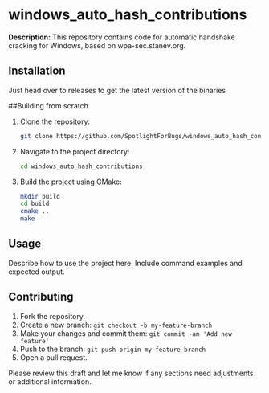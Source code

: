 # windows_auto_hash_contributions

**Description:**
This repository contains code for automatic handshake cracking for Windows, based on wpa-sec.stanev.org.

## Installation

Just head over to releases to get the latest version of the binaries

##Building from scratch 
1. Clone the repository:
   ```sh
   git clone https://github.com/SpotlightForBugs/windows_auto_hash_contributions.git
   ```
2. Navigate to the project directory:
   ```sh
   cd windows_auto_hash_contributions
   ```
3. Build the project using CMake:
   ```sh
   mkdir build
   cd build
   cmake ..
   make
   ```

## Usage

Describe how to use the project here. Include command examples and expected output.

## Contributing

1. Fork the repository.
2. Create a new branch: `git checkout -b my-feature-branch`
3. Make your changes and commit them: `git commit -am 'Add new feature'`
4. Push to the branch: `git push origin my-feature-branch`
5. Open a pull request.



Please review this draft and let me know if any sections need adjustments or additional information.
